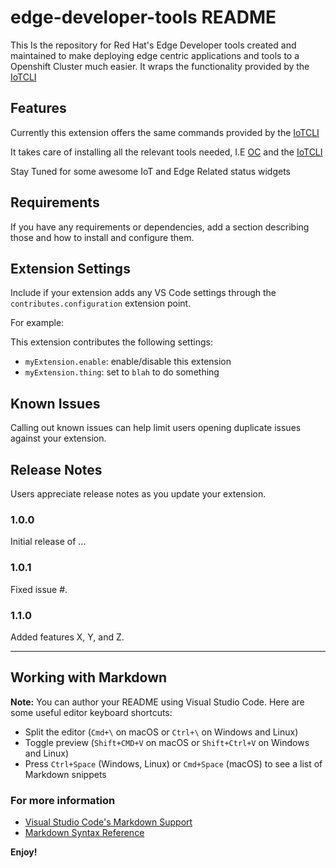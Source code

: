 # edge-developer-tools README

This Is the repository for Red Hat's Edge Developer tools created and maintained to make deploying edge centric applications and tools to a Openshift Cluster much easier. It wraps the functionality provided by the [IoTCLI](https://github.com/redhat-iot/iot-dev)

## Features

Currently this extension offers the same commands provided by the [IoTCLI](https://github.com/redhat-iot/iot-dev)

It takes care of installing all the relevant tools needed, I.E [OC](https://github.com/openshift/oc) and the [IoTCLI](https://github.com/redhat-iot/iot-dev) 

Stay Tuned for some awesome IoT and Edge Related status widgets

## Requirements

If you have any requirements or dependencies, add a section describing those and how to install and configure them.

## Extension Settings

Include if your extension adds any VS Code settings through the `contributes.configuration` extension point.

For example:

This extension contributes the following settings:

* `myExtension.enable`: enable/disable this extension
* `myExtension.thing`: set to `blah` to do something

## Known Issues

Calling out known issues can help limit users opening duplicate issues against your extension.

## Release Notes

Users appreciate release notes as you update your extension.

### 1.0.0

Initial release of ...

### 1.0.1

Fixed issue #.

### 1.1.0

Added features X, Y, and Z.

-----------------------------------------------------------------------------------------------------------

## Working with Markdown

**Note:** You can author your README using Visual Studio Code.  Here are some useful editor keyboard shortcuts:

* Split the editor (`Cmd+\` on macOS or `Ctrl+\` on Windows and Linux)
* Toggle preview (`Shift+CMD+V` on macOS or `Shift+Ctrl+V` on Windows and Linux)
* Press `Ctrl+Space` (Windows, Linux) or `Cmd+Space` (macOS) to see a list of Markdown snippets

### For more information

* [Visual Studio Code's Markdown Support](http://code.visualstudio.com/docs/languages/markdown)
* [Markdown Syntax Reference](https://help.github.com/articles/markdown-basics/)

**Enjoy!**
